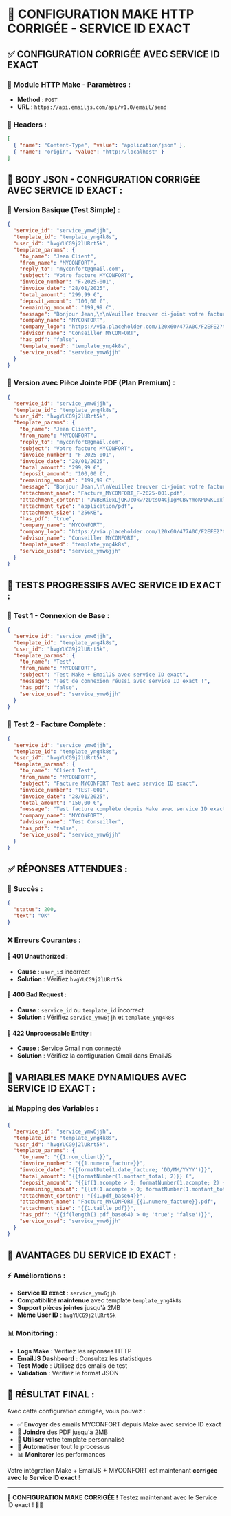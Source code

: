 # 🎯 CONFIGURATION MAKE HTTP CORRIGÉE - SERVICE ID EXACT

## ✅ **CONFIGURATION CORRIGÉE AVEC SERVICE ID EXACT**

### 🔧 **Module HTTP Make - Paramètres :**
- **Method** : `POST`
- **URL** : `https://api.emailjs.com/api/v1.0/email/send`

### 📝 **Headers :**
```json
[
  { "name": "Content-Type", "value": "application/json" },
  { "name": "origin", "value": "http://localhost" }
]
```

## 🚀 **BODY JSON - CONFIGURATION CORRIGÉE AVEC SERVICE ID EXACT :**

### 📧 **Version Basique (Test Simple) :**
```json
{
  "service_id": "service_ymw6jjh",
  "template_id": "template_yng4k8s",
  "user_id": "hvgYUCG9j2lURrt5k",
  "template_params": {
    "to_name": "Jean Client",
    "from_name": "MYCONFORT",
    "reply_to": "myconfort@gmail.com",
    "subject": "Votre facture MYCONFORT",
    "invoice_number": "F-2025-001",
    "invoice_date": "28/01/2025",
    "total_amount": "299,99 €",
    "deposit_amount": "100,00 €",
    "remaining_amount": "199,99 €",
    "message": "Bonjour Jean,\n\nVeuillez trouver ci-joint votre facture MYCONFORT n°F-2025-001.\n\nDétails :\n• Total TTC : 299,99 €\n• Acompte versé : 100,00 €\n• Reste à payer : 199,99 €\n\nCordialement,\nL'équipe MYCONFORT",
    "company_name": "MYCONFORT",
    "company_logo": "https://via.placeholder.com/120x60/477A0C/F2EFE2?text=MYCONFORT",
    "advisor_name": "Conseiller MYCONFORT",
    "has_pdf": "false",
    "template_used": "template_yng4k8s",
    "service_used": "service_ymw6jjh"
  }
}
```

### 📎 **Version avec Pièce Jointe PDF (Plan Premium) :**
```json
{
  "service_id": "service_ymw6jjh",
  "template_id": "template_yng4k8s",
  "user_id": "hvgYUCG9j2lURrt5k",
  "template_params": {
    "to_name": "Jean Client",
    "from_name": "MYCONFORT",
    "reply_to": "myconfort@gmail.com",
    "subject": "Votre facture MYCONFORT",
    "invoice_number": "F-2025-001",
    "invoice_date": "28/01/2025",
    "total_amount": "299,99 €",
    "deposit_amount": "100,00 €",
    "remaining_amount": "199,99 €",
    "message": "Bonjour Jean,\n\nVeuillez trouver ci-joint votre facture MYCONFORT n°F-2025-001 en pièce jointe PDF.\n\n📋 DÉTAILS :\n• Numéro : F-2025-001\n• Date : 28/01/2025\n• Total TTC : 299,99 €\n• Acompte versé : 100,00 €\n• Reste à payer : 199,99 €\n\n📎 Le PDF de votre facture est joint à cet email.\n\nCordialement,\nL'équipe MYCONFORT\n\n---\nMYCONFORT\n88 Avenue des Ternes, 75017 Paris\nTél: 04 68 50 41 45\nEmail: myconfort@gmail.com",
    "attachment_name": "Facture_MYCONFORT_F-2025-001.pdf",
    "attachment_content": "JVBERi0xLjQKJcOkw7zDtsO4CjIgMCBvYmoKPDwKL0xlbmd0aCAzIDAgUgo+PgpzdHJlYW0KQNC0xLjQKJcOkw7zDtsO4CjIgMCBvYmoKPDwKL0xlbmd0aCAzIDAgUgo+PgpzdHJlYW0K",
    "attachment_type": "application/pdf",
    "attachment_size": "256KB",
    "has_pdf": "true",
    "company_name": "MYCONFORT",
    "company_logo": "https://via.placeholder.com/120x60/477A0C/F2EFE2?text=MYCONFORT",
    "advisor_name": "Conseiller MYCONFORT",
    "template_used": "template_yng4k8s",
    "service_used": "service_ymw6jjh"
  }
}
```

## 🧪 **TESTS PROGRESSIFS AVEC SERVICE ID EXACT :**

### 🥇 **Test 1 - Connexion de Base :**
```json
{
  "service_id": "service_ymw6jjh",
  "template_id": "template_yng4k8s", 
  "user_id": "hvgYUCG9j2lURrt5k",
  "template_params": {
    "to_name": "Test",
    "from_name": "MYCONFORT",
    "subject": "Test Make + EmailJS avec service ID exact",
    "message": "Test de connexion réussi avec service ID exact !",
    "has_pdf": "false",
    "service_used": "service_ymw6jjh"
  }
}
```

### 🥈 **Test 2 - Facture Complète :**
```json
{
  "service_id": "service_ymw6jjh",
  "template_id": "template_yng4k8s",
  "user_id": "hvgYUCG9j2lURrt5k",
  "template_params": {
    "to_name": "Client Test",
    "from_name": "MYCONFORT",
    "subject": "Facture MYCONFORT Test avec service ID exact",
    "invoice_number": "TEST-001",
    "invoice_date": "28/01/2025",
    "total_amount": "150,00 €",
    "message": "Test facture complète depuis Make avec service ID exact",
    "company_name": "MYCONFORT",
    "advisor_name": "Test Conseiller",
    "has_pdf": "false",
    "service_used": "service_ymw6jjh"
  }
}
```

## ✅ **RÉPONSES ATTENDUES :**

### 🎉 **Succès :**
```json
{
  "status": 200,
  "text": "OK"
}
```

### ❌ **Erreurs Courantes :**

#### 🔑 **401 Unauthorized :**
- **Cause** : `user_id` incorrect
- **Solution** : Vérifiez `hvgYUCG9j2lURrt5k`

#### 🎯 **400 Bad Request :**
- **Cause** : `service_id` ou `template_id` incorrect
- **Solution** : Vérifiez `service_ymw6jjh` et `template_yng4k8s`

#### 📧 **422 Unprocessable Entity :**
- **Cause** : Service Gmail non connecté
- **Solution** : Vérifiez la configuration Gmail dans EmailJS

## 🔧 **VARIABLES MAKE DYNAMIQUES AVEC SERVICE ID EXACT :**

### 📊 **Mapping des Variables :**
```json
{
  "service_id": "service_ymw6jjh",
  "template_id": "template_yng4k8s",
  "user_id": "hvgYUCG9j2lURrt5k",
  "template_params": {
    "to_name": "{{1.nom_client}}",
    "invoice_number": "{{1.numero_facture}}",
    "invoice_date": "{{formatDate(1.date_facture; 'DD/MM/YYYY')}}",
    "total_amount": "{{formatNumber(1.montant_total; 2)}} €",
    "deposit_amount": "{{if(1.acompte > 0; formatNumber(1.acompte; 2) + ' €'; '')}}",
    "remaining_amount": "{{if(1.acompte > 0; formatNumber(1.montant_total - 1.acompte; 2) + ' €'; '')}}",
    "attachment_content": "{{1.pdf_base64}}",
    "attachment_name": "Facture_MYCONFORT_{{1.numero_facture}}.pdf",
    "attachment_size": "{{1.taille_pdf}}",
    "has_pdf": "{{if(length(1.pdf_base64) > 0; 'true'; 'false')}}",
    "service_used": "service_ymw6jjh"
  }
}
```

## 🚀 **AVANTAGES DU SERVICE ID EXACT :**

### ⚡ **Améliorations :**
- **Service ID exact** : `service_ymw6jjh`
- **Compatibilité maintenue** avec template `template_yng4k8s`
- **Support pièces jointes** jusqu'à 2MB
- **Même User ID** : `hvgYUCG9j2lURrt5k`

### 📊 **Monitoring :**
- **Logs Make** : Vérifiez les réponses HTTP
- **EmailJS Dashboard** : Consultez les statistiques
- **Test Mode** : Utilisez des emails de test
- **Validation** : Vérifiez le format JSON

## 🎉 **RÉSULTAT FINAL :**

Avec cette configuration corrigée, vous pouvez :
- ✅ **Envoyer** des emails MYCONFORT depuis Make avec service ID exact
- 📎 **Joindre** des PDF jusqu'à 2MB
- 🎨 **Utiliser** votre template personnalisé
- 🔄 **Automatiser** tout le processus
- 📊 **Monitorer** les performances

Votre intégration Make + EmailJS + MYCONFORT est maintenant **corrigée avec le Service ID exact** !

---

**🚀 CONFIGURATION MAKE CORRIGÉE !** Testez maintenant avec le Service ID exact ! 🔧📧
